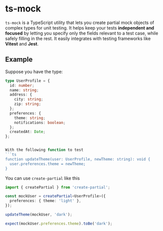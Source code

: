 # ts-mock

`ts-mock` is a TypeScript utility that lets you create partial mock objects of complex types for unit testing. 
It helps keep your tests **independent and focused** by letting you specify only the fields relevant to a test case, while safely filling in the rest. 
It easily integrates with testing frameworks like **Vitest** and **Jest**.

## Example

Suppose you have the type:
```ts
type UserProfile = {
  id: number;
  name: string;
  address: {
    city: string;
    zip: string;
  };
  preferences: {
    theme: string;
    notifications: boolean;
  };
  createdAt: Date;
};


With the following function to test
```ts
function updateTheme(user: UserProfile, newTheme: string): void {
  user.preferences.theme = newTheme;
}
```

You can use `create-partial` like this
```ts
import { createPartial } from 'create-partial';

const mockUser = createPartial<UserProfile>({
  preferences: { theme: 'light' },
});

updateTheme(mockUser, 'dark');

expect(mockUser.preferences.theme).toBe('dark');
```


